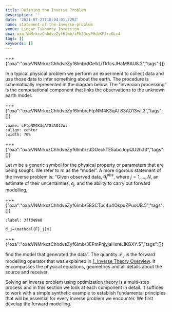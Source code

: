```yaml
---
title: Defining the Inverse Problem
description: ''
date: '2021-07-27T18:04:01.725Z'
name: statement-of-the-inverse-problem
venue: Linear Tikhonov Inversion
oxa: oxa:VNMrkxzChhdveZyf6lmb/iPh2GcyPHcbKFJrzGLc4
tags: []
keywords: []
---
```


+++ {"oxa":"oxa:VNMrkxzChhdveZyf6lmb/dGelkLiTk1csJHaM8AU8.3","tags":[]}

In a typical physical problem we perform an experiment to collect data and use those data to infer something about the earth. The procedure is schematically represented in the diagram below. The “inversion processing” is the computational component that links the observations to the unknown earth model.

+++ {"oxa":"oxa:VNMrkxzChhdveZyf6lmb/cFtpNM4K3qAT83AO13wl.3","tags":[]}

```{figure} images/VNMrkxzChhdveZyf6lmb-cFtpNM4K3qAT83AO13wl-v3.png
:name: cFtpNM4K3qAT83AO13wl
:align: center
:width: 70%
```

+++ {"oxa":"oxa:VNMrkxzChhdveZyf6lmb/zJDOeckTE5abcJopQU2h.13","tags":[]}

Let $m$ be a generic symbol for the physical property or parameters that are being sought. We refer to $m$ as the “model”. A more rigorous statement of the inverse problem is: “Given observed data, $d_{j}^{obs}$, where $j=1,\dots,N$, an estimate of their uncertainties, $\epsilon_j$, and the ability to carry out forward modelling,

+++ {"oxa":"oxa:VNMrkxzChhdveZyf6lmb/58SCTuc4u4OkpuZPuoUB.5","tags":[]}

```{math}
:label: 3ffde9a8

d_j=\mathcal{F}_j[m]
```

+++ {"oxa":"oxa:VNMrkxzChhdveZyf6lmb/3EPmPnjyjaHxreLlKGXY.5","tags":[]}

find the model that generated the data”. The quantity $\mathcal{F_j}$ is the forward modelling operator that was explained in [1. Inverse Theory Overview](oxa:VNMrkxzChhdveZyf6lmb/n4krShPqra002w55QQvU '1. Inverse Theory Overview'). It encompasses the physical equations, geometries and all details about the source and receiver.

Solving an inverse problem using optimization theory is a multi-step process and in this section we look at each component in detail. It suffices to work with a simple synthetic example to establish fundamental principles that will be essential for every inverse problem we encounter. We first develop the forward modelling.
